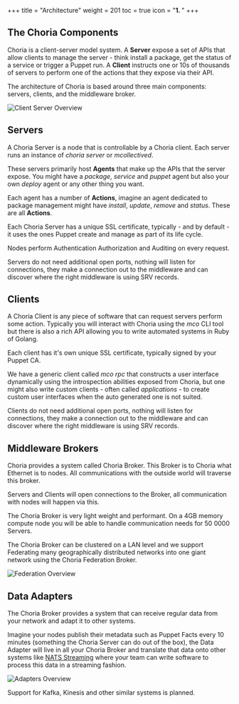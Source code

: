 +++
title = "Architecture"
weight = 201
toc = true
icon = "<b>1. </b>"
+++

## The Choria Components

Choria is a client-server model system. A **Server** expose a set of APIs that allow clients to manage the server - think install a package, get the status of a service or trigger a Puppet run. A **Client** instructs one or 10s of thousands of servers to perform one of the actions that they expose via their API.

The architecture of Choria is based around three main components: servers, clients, and the middleware broker.

![Client Server Overview](../../basic_client_server_overview.png)

## Servers

A Choria Server is a node that is controllable by a Choria client.  Each server runs an instance of *choria server* or *mcollectived*.

These servers primarily host **Agents** that make up the APIs that the server expose. You might have a *package*, *service* and *puppet* agent but also your own *deploy* agent or any other thing you want.

Each agent has a number of **Actions**, imagine an agent dedicated to package management might have *install*, *update*, *remove* and *status*.  These are all **Actions**.

Each Choria Server has a unique SSL certificate, typically - and by default - it uses the ones Puppet create and manage as part of its life cycle.

Nodes perform Authentication Authorization and Auditing on every request.

Servers do not need additional open ports, nothing will listen for connections, they make a connection out to the middleware and can discover where the right middleware is using SRV records.

## Clients

A Choria Client is any piece of software that can request servers perform some action. Typically you will interact with Choria using the *mco* CLI tool but there is also a rich API allowing you to write automated systems in Ruby of Golang.

Each client has it's own unique SSL certificate, typically signed by your Puppet CA.

We have a generic client called *mco rpc* that constructs a user interface dynamically using the introspection abilities exposed from Choria, but one might also write custom clients - often called *applications* - to create custom user interfaces when the auto generated one is not suited.

Clients do not need additional open ports, nothing will listen for connections, they make a connection out to the middleware and can discover where the right middleware is using SRV records.

## Middleware Brokers

Choria provides a system called Choria Broker.  This Broker is to Choria what Ethernet is to nodes. All communications with the outside world will traverse this broker.

Servers and Clients will open connections to the Broker, all communication with nodes will happen via this.

The Choria Broker is very light weight and performant.  On a 4GB memory compute node you will be able to handle communication needs for 50 0000 Servers.

The Choria Broker can be clustered on a LAN level and we support Federating many geographically distributed networks into one giant network using the Choria Federation Broker.

![Federation Overview](../../choria_federation.png)

## Data Adapters

The Choria Broker provides a system that can receive regular data from your network and adapt it to other systems.

Imagine your nodes publish their metadata such as Puppet Facts every 10 minutes (something the Choria Server can do out of the box), the Data Adapter will live in all your Choria Broker and translate that data onto other systems like [NATS Streaming](https://github.com/nats-io/nats-streaming-server) where your team can write software to process this data in a streaming fashion.

![Adapters Overview](../../adapters-overview.png)

Support for Kafka, Kinesis and other similar systems is planned.